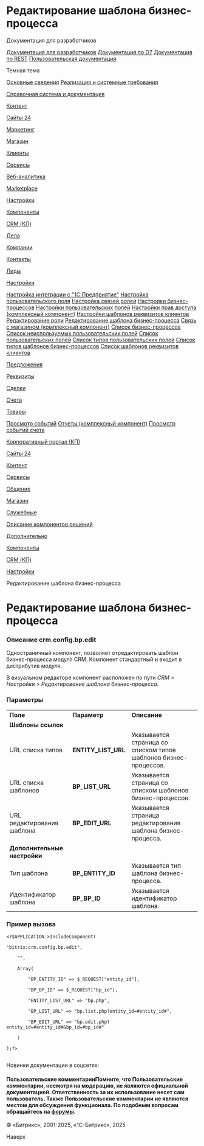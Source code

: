 # Редактирование шаблона бизнес-процесса

Документация для разработчиков

[Документация для разработчиков](https://dev.1c-bitrix.ru/api_help/)
[Документация по D7](https://dev.1c-bitrix.ru/api_d7/)
[Документация по REST](https://dev.1c-bitrix.ru/rest_help/)
[Пользовательская документация](https://dev.1c-bitrix.ru/user_help/)

Темная тема

[Основные сведения](/user_help/index.php)
[Реализация и системные требования](/user_help/reqintro.php)

[Справочная система и документация](/user_help/help/index.php)

[Контент](/user_help/content/index.php)

[Сайты 24](/user_help/sites24/index.php)

[Маркетинг](/user_help/marketing/index.php)

[Магазин](/user_help/store/index.php)

[Клиенты](/user_help/clients/index.php)

[Сервисы](/user_help/service/index.php)

[Веб-аналитика](/user_help/statistic/index.php)

[Marketplace](/user_help/marketplace/index.php)

[Настройки](/user_help/settings/index.php)

[Компоненты](/user_help/components/index.php)

[CRM (КП)](/user_help/components/crm/index.php)

[Дела](/user_help/components/crm/crm_activity/index.php)

[Компании](/user_help/components/crm/crm_company/index.php)

[Контакты](/user_help/components/crm/crm.contact/index.php)

[Лиды](/user_help/components/crm/crm_lead/index.php)

[Настройки](/user_help/components/crm/crm_config/index.php)

[Настройка интеграции с "1С:Предприятие"](/user_help/components/crm/crm_config/crm_exchg1c.php)
[Настройка пользовательского поля](/user_help/components/crm/crm_config/crm_config_fields_edit.php)
[Настройка связей ролей](/user_help/components/crm/crm_config/config_perms.php)
[Настройки бизнес-процессов](/user_help/components/crm/crm_config/config_bp.php)
[Настройки пользовательских полей](/user_help/components/crm/crm_config/crm_config_fields.php)
[Настройки прав доступа (комплексный компонент)](/user_help/components/crm/crm_config/access_config.php)
[Настройки шаблонов реквизитов клиентов](/user_help/components/crm/crm_config/crm_config_preset.php)
[Редактирование роли](/user_help/components/crm/crm_config/role_edit.php)
[Редактирование шаблона бизнес-процесса](/user_help/components/crm/crm_config/bp_edit.php)
[Связь с магазином (комплексный компонент)](/user_help/components/crm/crm_config/external_sale.php)
[Список бизнес-процессов](/user_help/components/crm/crm_config/bp_list.php)
[Список неиспользуемых пользовательских полей](/user_help/components/crm/crm_config/crm_config_preset_ufields.php)
[Список пользовательских полей](/user_help/components/crm/crm_config/crm_config_fields_list.php)
[Список типов пользовательских полей](/user_help/components/crm/crm_config/crm_config_fields_types.php)
[Список типов шаблонов бизнес-процессов](/user_help/components/crm/crm_config/bp_types.php)
[Список шаблонов реквизитов клиентов](/user_help/components/crm/crm_config/crm_config_preset_list.php)

[Предложения](/user_help/components/crm/crm_quote/index.php)

[Реквизиты](/user_help/components/crm/crm_requisite/index.php)

[Сделки](/user_help/components/crm/crm_deal/index.php)

[Счета](/user_help/components/crm/crm_invoice/index.php)

[Товары](/user_help/components/crm/crm_product/index.php)

[Просмотр событий](/user_help/components/crm/event_view.php)
[Отчеты (комплексный компонент)](/user_help/components/crm/crm_report.php)
[Просмотр событий счета](/user_help/components/crm/invoice_events.php)

[Корпоративный портал (КП)](/user_help/components/intranet/index.php)

[Сайты 24](/user_help/components/landing/index.php)

[Контент](/user_help/components/content/index.php)

[Сервисы](/user_help/components/services/index.php)

[Общение](/user_help/components/obschenie/index.php)

[Магазин](/user_help/components/magazin/index.php)

[Служебные](/user_help/components/sluzhebnie/index.php)

[Описание компонентов решений](/user_help/description_decisions/index.php)

[Дополнительно](/user_help/additional/index.php)

[Компоненты](/user_help/components/index.php)

[CRM (КП)](/user_help/components/crm/index.php)

[Настройки](/user_help/components/crm/crm_config/index.php)

Редактирование шаблона бизнес-процесса

# Редактирование шаблона бизнес-процесса

### Описание **crm.config.bp.edit**

Одностраничный компонент, позволяет отредактировать шаблон бизнес-процесса модуля CRM. Компонент стандартный и входит в дистрибутив модуля.

В визуальном редакторе компонент расположен по пути *CRM > Настройки > Редактирование шаблона бизнес-процесса*.

### Параметры

|  |  |  |
| --- | --- | --- |
| **Поле** | **Параметр** | **Описание** |
| **Шаблоны ссылок** | | |
| URL списка типов | **ENTITY\_LIST\_URL** | Указывается страница со списком типов шаблонов бизнес-процессов. |
| URL списка шаблонов | **BP\_LIST\_URL** | Указывается страница со списком шаблонов бизнес-процессов. |
| URL редактирования шаблона | **BP\_EDIT\_URL** | Указывается страница редактирования шаблона бизнес-процесса. |
| **Дополнительные настройки** | | |
| Тип шаблона | **BP\_ENTITY\_ID** | Указывается тип шаблона бизнес-процесса. |
 Идентификатор шаблона | **BP\_BP\_ID** | Указывается идентификатор шаблона. |

### Пример вызова

```
<?$APPLICATION->IncludeComponent(
"bitrix:crm.config.bp.edit",
	"",
	Array(
		"BP_ENTITY_ID" => $_REQUEST["entity_id"],
		"BP_BP_ID" => $_REQUEST["bp_id"],
		"ENTITY_LIST_URL" => "bp.php",
		"BP_LIST_URL" => "bp.list.php?entity_id=#entity_id#",
		"BP_EDIT_URL" => "bp.edit.php?entity_id=#entity_id#&bp_id=#bp_id#"
	)
);?>

```

Новинки документации в соцсетях:

#### Пользовательские комментарииПомните, что Пользовательские комментарии, несмотря на модерацию, не являются официальной документацией. Ответственность за их использование несет сам пользователь. Также Пользовательские комментарии не являются местом для обсуждения функционала. По подобным вопросам обращайтесь на [форумы](http://dev.1c-bitrix.ru/community/forums/group1/).

© «Битрикс», 2001-2025, «1С-Битрикс», 2025

Наверх